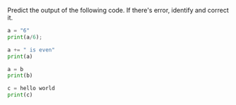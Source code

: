 Predict the output of the following code. If there's error, identify and correct it.

```python
a = "6"
print(a/6);

a += " is even"
print(a)

a = b
print(b)

c = hello world
print(c)
```

 

